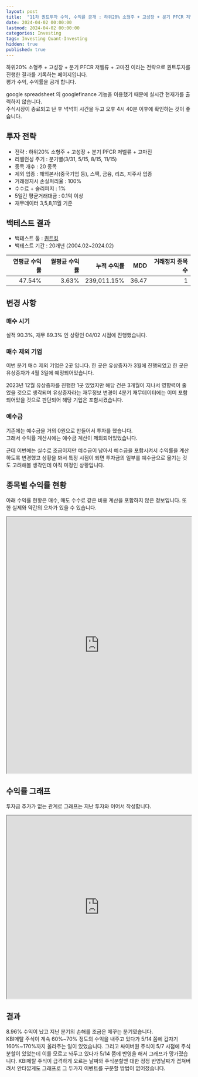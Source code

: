 ```yaml
---
layout: post
title:  "11차 퀀트투자 수익, 수익률 공개 : 하위20% 소형주 + 고성장 + 분기 PFCR 저벨류 + 고마진"
date: 2024-04-02 00:00:00
lastmod: 2024-04-02 00:00:00
categories: Investing
tags: Investing Quant-Investing
hidden: true
published: true
---
```


하위20% 소형주 + 고성장 + 분기 PFCR 저벨류 + 고마진 이라는 전략으로 퀀트투자를 진행한 결과를 기록하는 페이지입니다.  
평가 수익, 수익률을 공개 합니다.  

<!--more-->  

google spreadsheet 의 googlefinance 기능을 이용했기 때문에 실시간 현재가를 출력하지 않습니다.  
주식시장이 종료되고 난 후 넉넉히 시간을 두고 오후 4시 40분 이후에 확인하는 것이 좋습니다.  

## 투자 전략

  * 전략 : 하위20% 소형주 + 고성장 + 분기 PFCR 저벨류 + 고마진
  * 리밸런싱 주기 : 분기별(3/31, 5/15, 8/15, 11/15)
  * 종목 개수 : 20 종목
  * 제외 업종 : 해외본사(중국기업 등), 스팩, 금융, 리츠, 지주사 업종
  * 거래정지시 손실처리율 : 100%
  * 수수료 + 슬리피지 : 1%
  * 5일간 평균거래대금 : 0.1억 이상
  * 재무데이터 3,5,8,11월 기준

## 백테스트 결과 

  * 백테스트 툴 : [퀀트킹](http://www.quantking.co.kr)
  * 백테스트 기간 : 20개년 (2004.02~2024.02)

|연평균 수익률|월평균 수익률|누적 수익률|MDD|거래정지 종목수|
|---:|---:|---:|---:|---:|
|47.54%|3.63%|239,011.15%|36.47|1|

## 변경 사항 

### 매수 시기

실적 90.3%, 재무 89.3% 인 상황인 04/02 시점에 진행했습니다.  

### 매수 제외 기업

이번 분기 매수 제외 기업은 2곳 입니다. 한 곳은 유상증자가 3월에 진행되었고 한 곳은 유상증자가 4월 3일에 예정되어있습니다.  

2023년 12월 유상증자를 진행한 1곳 있었지만 해당 건은 3개월이 지나서 영향력이 줄었을 것으로 생각되며 유상증자라는 재무정보 변경이 4분기 재무데이터에는 이미 포함되어있을 것으로 판단되어 해당 기업은 포함시켰습니다.  

### 예수금 

기존에는 예수금을 거의 0원으로 만들어서 투자를 했습니다.  
그래서 수익률 계산시에는 예수금 계산이 제외되어있었습니다. 

근데 이번에는 실수로 조금이지만 예수금이 남아서 예수금을 포함시켜서 수익률을 계산하도록 변경했고 상황을 봐서 특정 시점이 되면 투자금의 일부를 예수금으로 옮기는 것도 고려해볼 생각인데 아직 미정인 상황입니다.  

## 종목별 수익률 현황

아래 수익률 현황은 매수, 매도 수수료 같은 비용 계산을 포함하지 않은 정보입니다. 또한 실제와 약간의 오차가 있을 수 있습니다.  

<iframe src="https://docs.google.com/spreadsheets/d/e/2PACX-1vRHclJcL_QjTWm0g7gGzg-zn501Naf9ooeW5baGNkW86TSpbHulGFBWhZr77I9qk_HN7apM5oJSyUOg/pubhtml?gid=1113242888&single=true" style="width:100%;min-height:700px;max-height:2200px;"></iframe>
<!--ads-->  

## 수익률 그래프 

투자금 추가가 없는 관계로 그래프는 지난 투자와 이어서 작성합니다.  

<iframe src="https://docs.google.com/spreadsheets/d/e/2PACX-1vRHclJcL_QjTWm0g7gGzg-zn501Naf9ooeW5baGNkW86TSpbHulGFBWhZr77I9qk_HN7apM5oJSyUOg/pubhtml?gid=768573533&single=true" style="width:100%;min-height:500px;max-height:2200px;"></iframe>


## 결과

8.96% 수익이 났고 지난 분기의 손해를 조금은 메꾸는 분기였습니다.  
KBI메탈 주식이 계쇽 60%~70% 정도의 수익을 내주고 있다가 5/14 쯤에 갑자기 160%~170%까지 올라주는 일이 있었습니다. 
그리고 싸이버원 주식이 5/7 시점에 주식분할이 있었는데 이를 모르고 놔두고 있다가 5/14 쯤에 반영을 해서 그래프가 망가졌습니다. KBI메탈 주식이 급격하게 오르는 날짜와 주식분할엗 대한 정정 반영날짜가 겹쳐버려서 안타깝게도 그래프로 그 두가지 이벤트를 구분할 방법이 없어졌습니다.  

